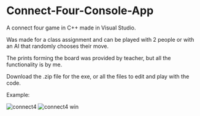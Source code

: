 # Connect-Four-Console-App
A connect four game in C++ made in Visual Studio.

Was made for a class assignment and can be played with 2 people or with an AI that randomly chooses their move.

The prints forming the board was provided by teacher, but all the functionality is by me.

Download the .zip file for the exe, or all the files to edit and play with the code.

Example:

![connect4](https://github.com/sharktrexer/Connect-Four-Console-App/assets/32965854/e27ba8f5-ebb7-4f60-88d9-ce4d296fe3c8)
![connect4 win](https://github.com/sharktrexer/Connect-Four-Console-App/assets/32965854/e663a380-a6e6-42e4-8559-2985bdd622d0)
